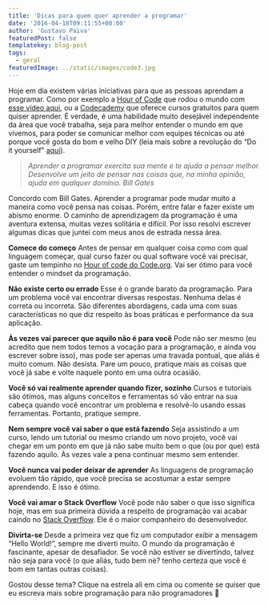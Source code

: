```yaml
---
title: 'Dicas para quem quer aprender a programar'
date: '2016-04-18T09:11:55+00:00'
author: 'Gustavo Paiva'
featuredPost: false
templatekey: blog-post
tags:
  - geral
featuredImage: ../static/images/code3.jpg
---
```


Hoje em dia existem várias iniciativas para que as pessoas aprendam a programar. Como por exemplo a [Hour of Code](https://hourofcode.com/) que rodou o mundo com [esse vídeo aqui](https://www.youtube.com/watch?v=nKIu9yen5nc), ou a [Codecademy](https://www.codecademy.com/) que oferece cursos gratuitos para quem quiser aprender. É verdade, é uma habilidade muito desejável independente da área que você trabalha, seja para melhor entender o mundo em que vivemos, para poder se comunicar melhor com equipes técnicas ou até porque você gosta do bom e velho DIY (leia mais sobre a revolução do “Do it yourself” [aqui](https://descola.org/drops/diy-a-revolucao-do-faca-voce-mesmo/)).

> _Aprender a programar exercita sua mente e te ajuda a pensar melhor. Desenvolve um jeito de pensar nas coisas que, na minha opinião, ajuda em qualquer domínio. Bill Gates_

Concordo com Bill Gates. Aprender a programar pode mudar muito a maneira como você pensa nas coisas. Porém, entre falar e fazer existe um abismo enorme. O caminho de aprendizagem da programação é uma aventura extensa, muitas vezes solitária e difícil. Por isso resolvi escrever algumas dicas que juntei com meus anos de estrada nessa área.

**Comece do começo**
Antes de pensar em qualquer coisa como com qual linguagem começar, qual curso fazer ou qual software você vai precisar, gaste um tempinho no [Hour of code do Code.org](https://code.org/learn). Vai ser ótimo para você entender o mindset da programação.

**Não existe certo ou errado**
Esse é o grande barato da programação. Para um problema você vai encontrar diversas respostas. Nenhuma delas é correta ou incorreta. São diferentes abordagens, cada uma com suas características no que diz respeito às boas práticas e performance da sua aplicação.

**Às vezes vai parecer que aquilo não é para você**
Pode não ser mesmo (eu acredito que nem todos temos a vocação para a programação, e ainda vou escrever sobre isso), mas pode ser apenas uma travada pontual, que aliás é muito comum. Não desista. Pare um pouco, pratique mais as coisas que você já sabe e volte naquele ponto em uma outra ocasião.

**Você só vai realmente aprender quando fizer, sozinho**
Cursos e tutoriais são ótimos, mas alguns conceitos e ferramentas só vão entrar na sua cabeça quando você encontrar um problema e resolvê-lo usando essas ferramentas. Portanto, pratique sempre.

**Nem sempre você vai saber o que está fazendo**
Seja assistindo a um curso, lendo um tutorial ou mesmo criando um novo projeto, você vai chegar em um ponto em que já não sabe muito bem o que (ou por que) está fazendo aquilo. Às vezes vale a pena continuar mesmo sem entender.

**Você nunca vai poder deixar de aprender**
As linguagens de programação evoluem tão rápido, que você precisa se acostumar a estar sempre aprendendo. E isso é ótimo.

**Você vai amar o Stack Overflow**
Você pode não saber o que isso significa hoje, mas em sua primeira dúvida a respeito de programação vai acabar caindo no [Stack Overflow](https://stackoverflow.com/). Ele é o maior companheiro do desenvolvedor.

**Divirta-se**
Desde a primeira vez que fiz um computador exibir a mensagem “Hello World!”, sempre me diverti muito. O mundo da programação é fascinante, apesar de desafiador. Se você não estiver se divertindo, talvez não seja para você (o que aliás, tudo bem né? tenho certeza que você é bom em tantas outras coisas).

Gostou desse tema? Clique na estrela ali em cima ou comente se quiser que eu escreva mais sobre programação para não programadores 🙂
